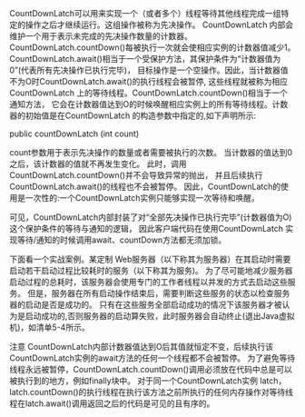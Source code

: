 CountDownLatch可以用来实现一个（或者多个）线程等待其他线程完成一组特定的操作之后才继续运行。这组操作被称为先决操作。
CountDownLatch 内部会维护一个用于表示未完成的先决操作数量的计数器。
CountDownLatch.countDown()每被执行一次就会使相应实例的计数器值减少1。
CountDownLatch.await()相当于一个受保护方法，其保护条件为“计数器值为0”(代表所有先决操作已执行完毕)，
目标操作是一个空操作。因此，当计数器值不为О时CountDownLatch.await()的执行线程会被暂停,
这些线程就被称为相应CountDownLatch 上的等待线程。CountDownLatch.countDown()相当于一个通知方法，
它会在计数器值达到О的时候唤醒相应实例上的所有等待线程。计数器的初始值是在CountDownLatch 的构造参数中指定的,如下声明所示:

public countDownLatch (int count)

count参数用于表示先决操作的数量或者需要被执行的次数。
当计数器的值达到0之后，该计数器的值就不再发生变化。
此时，调用CountDownLatch.countDown()并不会导致异常的抛出，
并且后续执行CountDownLatch.await()的线程也不会被暂停。
因此，CountDownLatch的使用是一次性的:一个CountDownLatch实例只能够实现一次等待和唤醒。

可见，CountDownLatch内部封装了对“全部先决操作已执行完毕”(计数器值为О)这个保护条件的等待与通知的逻辑，
因此客户端代码在使用CountDownLatch 实现等待/通知的时候调用await、countDown方法都无须加锁。

下面看一个实战案例。某定制 Web服务器（以下称其为服务器）在其启动时需要启动若干启动过程比较耗时的服务（以下称其为服务)。
为了尽可能地减少服务器启动过程的总耗时，该服务器会使用专门的工作者线程以并发的方式去启动这些服务。
但是，服务器在所有启动操作结束后，需要判断这些服务的状态以检查服务器的启动是否是成功的。
只有在这些服务全部启动成功的情况下该服务器才被认为是启动成功的,否则服务器的启动算失败，此时服务器会自动终止(退出Java虚拟机)，如清单5-4所示。

注意
CountDownLatch内部计数器值达到О后其值就恒定不变，后续执行该CountDownLatch实例的await方法的任何一个线程都不会被暂停。
为了避免等待线程永远被暂停，CountDownLatch.countDown()调用必须放在代码中总是可以被执行到的地方，例如finally块中。
对于同一个CountDownLatch实例 latch，
latch.countDown()的执行线程在执行该方法之前所执行的任何内存操作对等待线程在latch.await()调用返回之后的代码是可见的且有序的。

